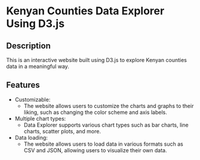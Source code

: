 # Kenyan Counties Data Explorer Using D3.js

## Description
This is an interactive website built using D3.js to explore Kenyan counties data in a meaningful way. 

## Features
- Customizable: 
  - The website allows users to customize the charts and graphs to their liking, such as changing the color scheme and axis labels.
- Multiple chart types: 
  - Data Explorer supports various chart types such as bar charts, line charts, scatter plots, and more.
- Data loading: 
  - The website allows users to load data in various formats such as CSV and JSON, allowing users to visualize their own data.
